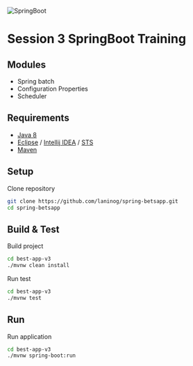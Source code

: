 ![SpringBoot](https://spring.io/img/homepage/icon-spring-boot.svg)

# Session 3 SpringBoot Training

## Modules

- Spring batch
- Configuration Properties
- Scheduler

## Requirements

- [Java 8](http://www.oracle.com/technetwork/java/javase/downloads/jdk8-downloads-2133151.html)
- [Eclipse](https://www.eclipse.org/downloads/packages/) / [Intellij IDEA](https://www.jetbrains.com/idea/) / [STS](https://spring.io/tools)
- [Maven](https://maven.apache.org/download.cgi)

## Setup

Clone repository
``` bash
git clone https://github.com/laninog/spring-betsapp.git
cd spring-betsapp
```

## Build & Test

Build project
``` bash
cd best-app-v3
./mvnw clean install
```
Run test
``` bash
cd best-app-v3
./mvnw test
```

## Run

Run application
``` bash
cd best-app-v3
./mvnw spring-boot:run
```
